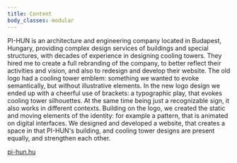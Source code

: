 ```yaml
---
title: Content
body_classes: modular
---
```


PI-HUN is an architecture and engineering company located in Budapest, Hungary, providing complex design services of buildings and special structures, with decades of experience in designing cooling towers. They hired me to create a full rebranding of the company, to better reflect their activities and vision, and also to redesign and develop their website. The old logo had a cooling tower emblem: something we wanted to evoke semantically, but without illustrative elements. In the new logo design we ended up with a cheerful use of brackets: a typographic play, that evokes cooling tower silhouettes. At the same time being just a recognizable sign, it also works in different contexts. Building on the logo, we created the static and moving elements of the identity: for example a pattern, that is animated on digital interfaces. We designed and developed a website, that creates a space in that PI-HUN's building, and cooling tower designs are present equally, and strengthen each other.

[pi-hun.hu](https://pi-hun.hu)
